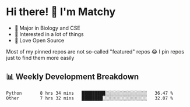 # Hi there! 👋 I'm Matchy

- 🧬 Major in Biology and CSE
- 🎈 Interested in a lot of things
- 💜 Love Open Source

Most of my pinned repos are not so-called "featured" repos 😂 I pin repos just to find them more easily

## 📊 Weekly Development Breakdown

<!--START_SECTION:waka-->

```text
Python       8 hrs 34 mins   █████████░░░░░░░░░░░░░░░░   36.47 %
Other        7 hrs 32 mins   ████████░░░░░░░░░░░░░░░░░   32.07 %
```

<!--END_SECTION:waka-->
